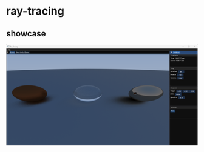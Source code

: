 ﻿# ray-tracing
## showcase
 <img alt="result of 10 bounce, 64 samples" src="https://github.com/maoz233/ray-tracing/blob/main/images/RayTracing.png">
